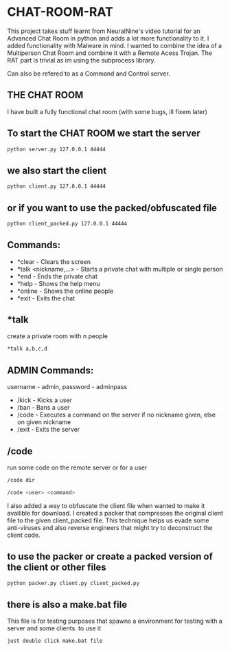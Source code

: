 # CHAT-ROOM-RAT

This project takes stuff learnt from NeuralNine's video tutorial for an Advanced Chat Room in python and adds a lot more functionality to it. I added functionality with Malware in mind. I wanted to combine the idea of a Multiperson Chat Room and combine it with a Remote Acess Trojan. The RAT part is trivial as im using the subprocess library.

Can also be refered to as a Command and Control server.

## THE CHAT ROOM
I have built a fully functional chat room (with some bugs, ill fixem later)

## To start the CHAT ROOM we start the server
```bash
python server.py 127.0.0.1 44444
```
## we also start the client 
```bash
python client.py 127.0.0.1 44444
```
## or if you want to use the packed/obfuscated file
```bash
python client_packed.py 127.0.0.1 44444
```
## Commands:
- *clear - Clears the screen
- *talk <nickname,...> - Starts a private chat with multiple or single person
- *end - Ends the private chat
- *help - Shows the help menu
- *online - Shows the online people
- *exit - Exits the chat

## *talk
create a private room with n people
```bash
*talk a,b,c,d
```

## ADMIN Commands:

username - admin, password - adminpass

- /kick <user> - Kicks a user
- /ban <user> - Bans a user
- /code <nickname> <message> - Executes a command on the server if no nickname given, else on given nickname
- /exit - Exits the server

## /code
run some code on the remote server or for a user
```bash
/code dir
```
```bash
/code <user> <command>
```
 
I also added a way to obfuscate the client file when wanted to make it availible for download. I created a packer that compresses the original client file to the given client_packed file. This technique helps us evade some anti-viruses and also reverse engineers that might try to deconstruct the client code.

## to use the packer or create a packed version of the client or other files
```bash
python packer.py client.py client_packed.py
```

## there is also a make.bat file
This file is for testing purposes that spawns a environment for testing with a server and some clients.
to use it
```bash
just double click make.bat file
```
